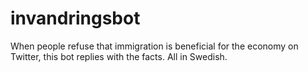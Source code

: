 # invandringsbot
When people refuse that immigration is beneficial for the economy on Twitter, this bot replies with the facts. All in Swedish.
